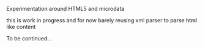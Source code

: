 Experimentation around HTML5 and microdata

this is work in progress and for now barely reusing xml parser to parse html like content

To be continued...
